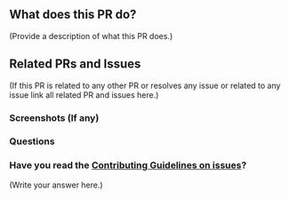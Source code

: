 <!--
Thank you for sending the PR! We appreciate you spending the time to work on these changes.
Help us understand your motivation by explaining why you decided to make this change.
You can learn more about contributing to this application here: https://github.com/supminn/expense_tracker/blob/main/CONTRIBUTING.md
Happy contributing!
-->

## What does this PR do?

(Provide a description of what this PR does.)

## Related PRs and Issues

(If this PR is related to any other PR or resolves any issue or related to any issue link all related PR and issues here.)

### Screenshots (If any)

### Questions

### Have you read the [Contributing Guidelines on issues](https://github.com/supminn/expense_tracker/blob/main/CONTRIBUTING.md)?

(Write your answer here.)
